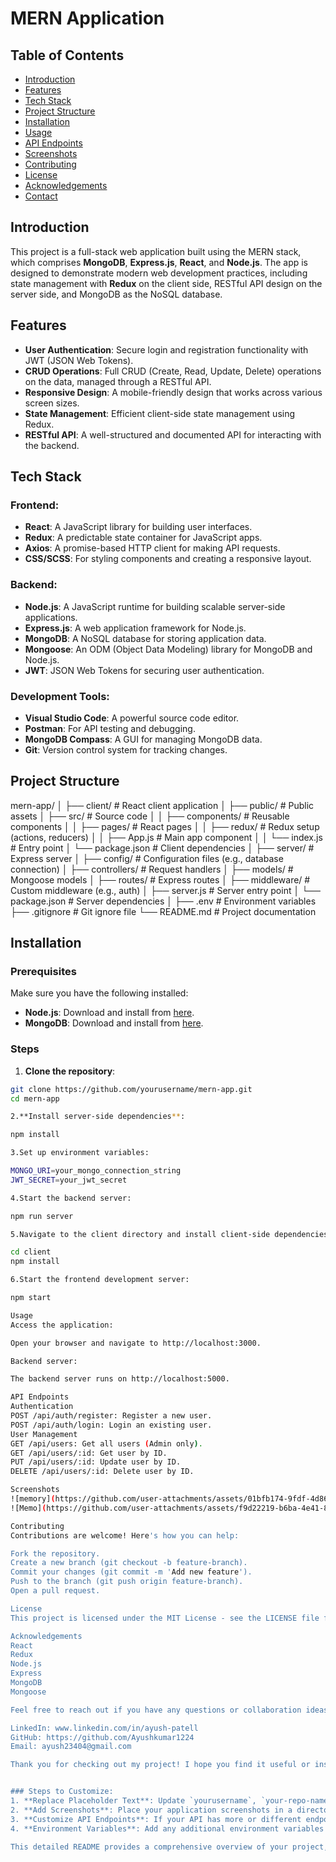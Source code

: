 # MERN Application

## Table of Contents

- [Introduction](#introduction)
- [Features](#features)
- [Tech Stack](#tech-stack)
- [Project Structure](#project-structure)
- [Installation](#installation)
- [Usage](#usage)
- [API Endpoints](#api-endpoints)
- [Screenshots](#screenshots)
- [Contributing](#contributing)
- [License](#license)
- [Acknowledgements](#acknowledgements)
- [Contact](#contact)

## Introduction

This project is a full-stack web application built using the MERN stack, which comprises **MongoDB**, **Express.js**, **React**, and **Node.js**. The app is designed to demonstrate modern web development practices, including state management with **Redux** on the client side, RESTful API design on the server side, and MongoDB as the NoSQL database.

## Features

- **User Authentication**: Secure login and registration functionality with JWT (JSON Web Tokens).
- **CRUD Operations**: Full CRUD (Create, Read, Update, Delete) operations on the data, managed through a RESTful API.
- **Responsive Design**: A mobile-friendly design that works across various screen sizes.
- **State Management**: Efficient client-side state management using Redux.
- **RESTful API**: A well-structured and documented API for interacting with the backend.

## Tech Stack

### Frontend:

- **React**: A JavaScript library for building user interfaces.
- **Redux**: A predictable state container for JavaScript apps.
- **Axios**: A promise-based HTTP client for making API requests.
- **CSS/SCSS**: For styling components and creating a responsive layout.

### Backend:

- **Node.js**: A JavaScript runtime for building scalable server-side applications.
- **Express.js**: A web application framework for Node.js.
- **MongoDB**: A NoSQL database for storing application data.
- **Mongoose**: An ODM (Object Data Modeling) library for MongoDB and Node.js.
- **JWT**: JSON Web Tokens for securing user authentication.

### Development Tools:

- **Visual Studio Code**: A powerful source code editor.
- **Postman**: For API testing and debugging.
- **MongoDB Compass**: A GUI for managing MongoDB data.
- **Git**: Version control system for tracking changes.

## Project Structure

mern-app/
│
├── client/ # React client application
│ ├── public/ # Public assets
│ ├── src/ # Source code
│ │ ├── components/ # Reusable components
│ │ ├── pages/ # React pages
│ │ ├── redux/ # Redux setup (actions, reducers)
│ │ ├── App.js # Main app component
│ │ └── index.js # Entry point
│ └── package.json # Client dependencies
│
├── server/ # Express server
│ ├── config/ # Configuration files (e.g., database connection)
│ ├── controllers/ # Request handlers
│ ├── models/ # Mongoose models
│ ├── routes/ # Express routes
│ ├── middleware/ # Custom middleware (e.g., auth)
│ ├── server.js # Server entry point
│ └── package.json # Server dependencies
│
├── .env # Environment variables
├── .gitignore # Git ignore file
└── README.md # Project documentation


## Installation

### Prerequisites

Make sure you have the following installed:

- **Node.js**: Download and install from [here](https://nodejs.org/).
- **MongoDB**: Download and install from [here](https://www.mongodb.com/try/download/community).

### Steps

1. **Clone the repository**:

```sh
git clone https://github.com/yourusername/mern-app.git
cd mern-app

2.**Install server-side dependencies**:

npm install

3.Set up environment variables:

MONGO_URI=your_mongo_connection_string
JWT_SECRET=your_jwt_secret

4.Start the backend server:

npm run server

5.Navigate to the client directory and install client-side dependencies:

cd client
npm install

6.Start the frontend development server:

npm start

Usage
Access the application:

Open your browser and navigate to http://localhost:3000.

Backend server:

The backend server runs on http://localhost:5000.

API Endpoints
Authentication
POST /api/auth/register: Register a new user.
POST /api/auth/login: Login an existing user.
User Management
GET /api/users: Get all users (Admin only).
GET /api/users/:id: Get user by ID.
PUT /api/users/:id: Update user by ID.
DELETE /api/users/:id: Delete user by ID.

Screenshots
![memory](https://github.com/user-attachments/assets/01bfb174-9fdf-4d86-a575-d721d8a663cd)
![Memo](https://github.com/user-attachments/assets/f9d22219-b6ba-4e41-8aef-8b06cddb119c)

Contributing
Contributions are welcome! Here's how you can help:

Fork the repository.
Create a new branch (git checkout -b feature-branch).
Commit your changes (git commit -m 'Add new feature').
Push to the branch (git push origin feature-branch).
Open a pull request.

License
This project is licensed under the MIT License - see the LICENSE file for details.

Acknowledgements
React
Redux
Node.js
Express
MongoDB
Mongoose

Feel free to reach out if you have any questions or collaboration ideas:

LinkedIn: www.linkedin.com/in/ayush-patell
GitHub: https://github.com/Ayushkumar1224
Email: ayush23404@gmail.com

Thank you for checking out my project! I hope you find it useful or inspiring.


### Steps to Customize:
1. **Replace Placeholder Text**: Update `yourusername`, `your-repo-name`, `your.email@example.com`, etc., with your actual details.
2. **Add Screenshots**: Place your application screenshots in a directory and update the `path/to/screenshot.png` accordingly.
3. **Customize API Endpoints**: If your API has more or different endpoints, list them out with descriptions.
4. **Environment Variables**: Add any additional environment variables that your project requires.

This detailed README provides a comprehensive overview of your project, making it easy for others to understand, set up, and contribute.






